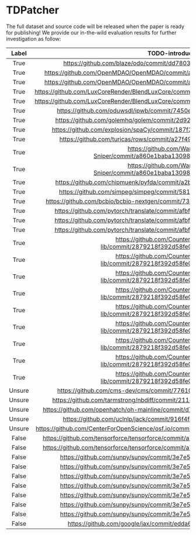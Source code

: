 # TDPatcher

The full dataset and source code will be released when the paper is ready for publishing!
We provide our in-the-wild evaluation results for further investigation as follow: 


Label|TODO-introducting commit|TODO-introduced Method::Lineno|TODO-dropped Method::Lineno
:---:|:---:|:---:|:---:
True|https://github.com/blaze/odo/commit/dd7803c1563faeee5d98f9364900a45c9aaeeb95|test\_compound\_primary\_key\_with\_single\_reference::601|test\_compound\_primary\_key\_with\_fkey::564_570
True|https://github.com/OpenMDAO/OpenMDAO/commit/a13c62482e45c949a47fd0f2d83a1d9ac342dcf1|test\_list\_discrete::1258|test\_list\_discrete\_filtered::1345_1351
True|https://github.com/OpenMDAO/OpenMDAO/commit/a13c62482e45c949a47fd0f2d83a1d9ac342dcf1|test\_list\_discrete::1258|test\_list\_discrete\_promoted::1429_1435
True|https://github.com/LuxCoreRender/BlendLuxCore/commit/eed2346f7c2cd06ddd9d104eb7957fd8455d744e|test\_glossycoating::133|test\_glossy2::106_108
True|https://github.com/LuxCoreRender/BlendLuxCore/commit/eed2346f7c2cd06ddd9d104eb7957fd8455d744e|test\_glossycoating::133|test\_glossytranslucent::119_121
True|https://github.com/oduwsdl/ipwb/commit/7450e406684d7739e82b1634533af05f11fe0820|iso8601ToDigits14::146|digits14ToRFC1123::125_128
True|https://github.com/golemhq/golem/commit/2d920b79b36ea12d89d493c406bf37f94abf5c93|\_parse\_execution\_data::142|get\_test\_case\_data::267_272
True|https://github.com/explosion/spaCy/commit/187f37073495211c422be719b16da4d2449c8844|test\_matcher\_match\_zero::76|test\_matcher\_phrase\_matcher::65_69
True|https://github.com/turicas/rows/commit/a27f499d25a037a123358b67ca2e1d5f407d9ebe|test\_export\_to\_json\_fobj::62|test\_3\_export\_to\_json\_filename::53_57
True|https://github.com/WangYihang/Webshell-Sniper/commit/a860e1baba1309882f7d1e43e7ed614613ca972c|sql\_exec::130|get\_currect\_database::49_53
True|https://github.com/WangYihang/Webshell-Sniper/commit/a860e1baba1309882f7d1e43e7ed614613ca972c|sql\_exec::130|get\_currect\_user::64_68
True|https://github.com/chipmuenk/pyfda/commit/a2b877011af7f30e14c8d99fa32f1daa8a12aef8|fx\_sim\_init::552|fx\_sim\_start::567_571
True|https://github.com/simpeg/simpeg/commit/581f1b15f137e414fc3ed628ffaf56c2f082ec23|dataObj2Deriv::216|dataObjDeriv::170_176
True|https://github.com/bcbio/bcbio-nextgen/commit/73e9c9698ba2110bacd4081d1e7eee9698d734c2|\_calculate\_mapping\_reads::184|\_combine\_coverages::167_172
True|https://github.com/pytorch/translate/commit/afbfcb7da67b7f4bf5b91c20478e0cb9011110d7|test\_compute\_scores::100|test\_reverse\_tgt\_tokens::16_19
True|https://github.com/pytorch/translate/commit/afbfcb7da67b7f4bf5b91c20478e0cb9011110d7|test\_compute\_scores::100|test\_convert\_hypos\_to\_tgt\_tokens::34_37
True|https://github.com/pytorch/translate/commit/afbfcb7da67b7f4bf5b91c20478e0cb9011110d7|test_compute_scores::100|test\_reverse\_scorer\_prepare\_inputs::68_71
True|https://github.com/CounterpartyXCP/counterparty-lib/commit/2879218f392d58fe058482eec0fe33f8d7699e5b|get\_issuances ::461|get\_sends ::390_394
True|https://github.com/CounterpartyXCP/counterparty-lib/commit/2879218f392d58fe058482eec0fe33f8d7699e5b|get\_issuances ::461|get\_bets ::485_489
True|https://github.com/CounterpartyXCP/counterparty-lib/commit/2879218f392d58fe058482eec0fe33f8d7699e5b|get\_issuances ::461|get\_broadcasts ::472_476
True|https://github.com/CounterpartyXCP/counterparty-lib/commit/2879218f392d58fe058482eec0fe33f8d7699e5b|get\_issuances ::461|get\_cancels ::537_541
True|https://github.com/CounterpartyXCP/counterparty-lib/commit/2879218f392d58fe058482eec0fe33f8d7699e5b|get\_issuances ::461|get\_credits ::365_369
True|https://github.com/CounterpartyXCP/counterparty-lib/commit/2879218f392d58fe058482eec0fe33f8d7699e5b|get\_issuances ::461|get\_balances ::378_382
True|https://github.com/CounterpartyXCP/counterparty-lib/commit/2879218f392d58fe058482eec0fe33f8d7699e5b|get\_issuances ::461|get\_dividends ::513_517
True|https://github.com/CounterpartyXCP/counterparty-lib/commit/2879218f392d58fe058482eec0fe33f8d7699e5b|get\_issuances ::461|get\_debits ::352_356
True|https://github.com/CounterpartyXCP/counterparty-lib/commit/2879218f392d58fe058482eec0fe33f8d7699e5b|get\_issuances ::461|get\_burns ::525_529
Unsure|https://github.com/cms-dev/cms/commit/77610b3801de6b8d150fcd9ca3879df584e0dcc3|evaluation\_finished::280|compilation\_finished::246_250
Unsure|https://github.com/tarmstrong/nbdiff/commit/2114667c1206a8cd2270f5805c964ef269df28d9|notebook::61|notebookjson::49_51
Unsure|https://github.com/openhatch/oh-mainline/commit/d79b23dac0b216ea823484cd72c668ada591de01|diffpatch\_progress::19|diffpatch\_info::9_11
Unsure|https://github.com/uclnlp/jack/commit/916f4fad133d61a3efd4983a3786c96924dfe565|conditional\_reader\_model::78|boe\_reader\_model::32_35
Unsure | https://github.com/CenterForOpenScience/osf.io/commit/6f6441b182dcb57dd4dc82cafa0861179a5ad869|test\_incorrect\_filtering\_field::165|test\_alternate\_filtering\_field::150_155      
 False  | https://github.com/tensorforce/tensorforce/commit/a772e5054393d49f9e6ddd9a081ee8b0c005c129 |                test\_advantage\_estimate::128                |        test\_early\_horizon\_estimate::66_71         
 False  | https://github.com/tensorforce/tensorforce/commit/a772e5054393d49f9e6ddd9a081ee8b0c005c129 |                test\_advantage\_estimate::128                |        test\_late\_horizon\_estimate::107_110        
 False  | https://github.com/sunpy/sunpy/commit/3e7e5c58d2bf7e8d10da116a8db808f3189fca61 |                      esp\_test\_ts::66                       |                lyra\_test\_ts::87_90                
 False  | https://github.com/sunpy/sunpy/commit/3e7e5c58d2bf7e8d10da116a8db808f3189fca61 |                      esp\_test\_ts::66                       |               rhessi\_test\_ts::93_96               
 False  | https://github.com/sunpy/sunpy/commit/3e7e5c58d2bf7e8d10da116a8db808f3189fca61 |                      esp\_test\_ts::66                       |             noaa\_ind\_test\_ts::99_102              
 False  | https://github.com/sunpy/sunpy/commit/3e7e5c58d2bf7e8d10da116a8db808f3189fca61 |                      esp\_test\_ts::66                       |             fermi\_gbm\_test\_ts::69_72              
 False  | https://github.com/sunpy/sunpy/commit/3e7e5c58d2bf7e8d10da116a8db808f3189fca61 |                      esp\_test\_ts::66                       |                goes\_test\_ts::81_84                
 False  | https://github.com/sunpy/sunpy/commit/3e7e5c58d2bf7e8d10da116a8db808f3189fca61 |                      esp\_test\_ts::66                       |                eve\_test\_ts::59_62                 
 False  | https://github.com/sunpy/sunpy/commit/3e7e5c58d2bf7e8d10da116a8db808f3189fca61 |                      esp\_test\_ts::66                       |                norh\_test\_ts::75_78                
 False  | https://github.com/google/jax/commit/edda69ef833ff5fff7515720ce28f446034cffba |                       convolve2d::70                       |                correlate2d::94_99                 





